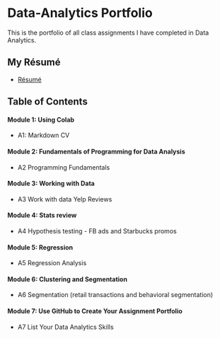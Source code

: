 # Data-Analytics Portfolio
This is the portfolio of all class assignments I have completed in Data Analytics.

## My Résumé

   - [Résumé](https://colab.research.google.com/drive/1gNtcVIppnBZjPM9RwQ5BVopBqiGhDISf?usp=drive_link)

## Table of Contents

#### Module 1: Using Colab

   - A1: Markdown CV

#### Module 2: Fundamentals of Programming for Data Analysis

   - A2 Programming Fundamentals

#### Module 3: Working with Data

   - A3 Work with data Yelp Reviews

#### Module 4: Stats review

   - A4 Hypothesis testing - FB ads and Starbucks promos

#### Module 5: Regression

   - A5 Regression Analysis

#### Module 6: Clustering and Segmentation

   - A6 Segmentation (retail transactions and behavioral segmentation)

#### Module 7: Use GitHub to Create Your Assignment Portfolio

   - A7 List Your Data Analytics Skills
